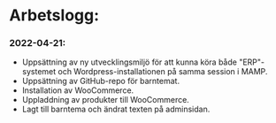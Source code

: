 
# Arbetslogg: 


### 2022-04-21:
- Uppsättning av ny utvecklingsmiljö för att kunna köra både "ERP"-systemet och Wordpress-installationen på samma session i MAMP. 
- Uppsättning av GitHub-repo för barntemat. 
- Installation av WooCommerce. 
- Uppladdning av produkter till WooCommerce. 
- Lagt till barntema och ändrat texten på adminsidan.